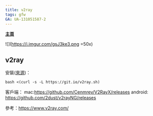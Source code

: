 ```yaml
---
title: v2ray
tags: gfw
GA: UA-131051587-2
---
```

[**主頁**](https://hackmd.io/@xrp4k0iHSfeGBDMiQ8kkzQ/SkaWsunMB/%2FuOfRBTx0SAq7xMx426pIUg)

![](https://i.imgur.com/gsJ3ke3.png =50x)
## v2ray

安裝([來源](https://github.com/233boy/v2ray/wiki/V2Ray%E4%B8%80%E9%94%AE%E5%AE%89%E8%A3%85%E8%84%9A%E6%9C%AC))：
```
bash <(curl -s -L https://git.io/v2ray.sh)
```

客戶端：
mac:https://github.com/Cenmrev/V2RayX/releases
android: https://github.com/2dust/v2rayNG/releases

參考：https://www.v2ray.com/